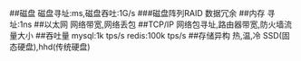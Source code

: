 ##磁盘
磁盘寻址:ms,磁盘吞吐:1G/s
###磁盘阵列RAID
数据冗余
##内存
寻址:1ns
##以太网
网络带宽,网络丢包
##TCP/IP
网络包寻址,路由器带宽,防火墙流量大小
##吞吐量
mysql:1k tps/s
redis:100k tps/s
##存储异构
热,温,冷
SSD(固态硬盘),hhd(传统硬盘)
